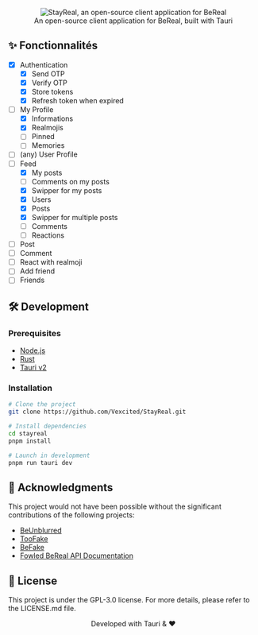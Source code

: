 <div align="center">

![StayReal, an open-source client application for BeReal]()
<br/>
An open-source client application for BeReal, built with Tauri

</div>

## ✨ Fonctionnalités

- [x] Authentication
  - [x] Send OTP
  - [x] Verify OTP
  - [x] Store tokens
  - [x] Refresh token when expired
- [ ] My Profile
  - [x] Informations
  - [x] Realmojis
  - [ ] Pinned
  - [ ] Memories
- [ ] (any) User Profile
- [ ] Feed
  - [x] My posts
  - [ ] Comments on my posts
  - [x] Swipper for my posts
  - [x] Users
  - [x] Posts
  - [x] Swipper for multiple posts
  - [ ] Comments
  - [ ] Reactions
- [ ] Post
- [ ] Comment
- [ ] React with realmoji
- [ ] Add friend
- [ ] Friends

## 🛠️ Development

### Prerequisites

- [Node.js](https://nodejs.org/)
- [Rust](https://www.rust-lang.org/)
- [Tauri v2](https://v2.tauri.app/fr/start/prerequisites/)

### Installation

```bash
# Clone the project
git clone https://github.com/Vexcited/StayReal.git

# Install dependencies
cd stayreal
pnpm install

# Launch in development
pnpm run tauri dev
```

## 🙏 Acknowledgments
This project would not have been possible without the significant contributions of the following projects:
- [BeUnblurred](https://github.com/macedonga/beunblurred)
- [TooFake](https://github.com/s-alad/toofake)
- [BeFake](https://github.com/Smart123s/BeFake)
- [Fowled BeReal API Documentation](https://bereal.fowled.dev)

## 📄 License
This project is under the GPL-3.0 license. For more details, please refer to the LICENSE.md file.

<div align="center">
Developed with Tauri & ❤️
</div>